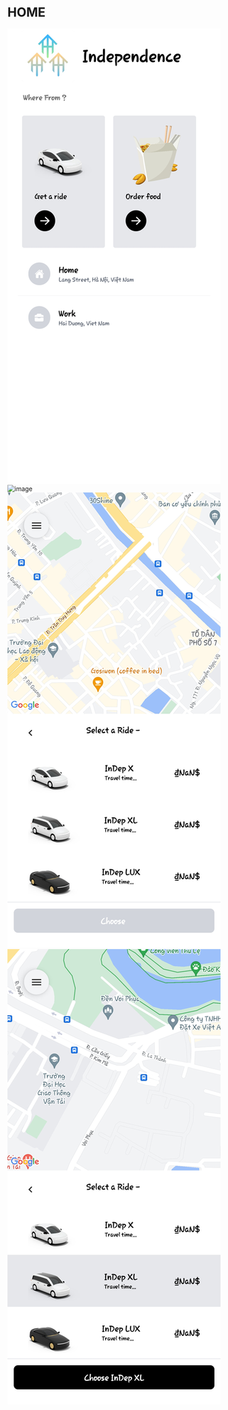 # HOME

![image](./assets/0.jpg)
![image](./assets/1jpg)
![image](./assets/2.jpg)
![image](./assets/3.jpg)
